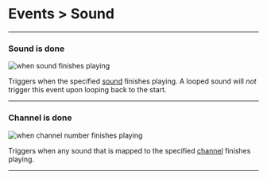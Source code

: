 # Events > Sound

***

### <a name="event-sound-finished"></a> Sound is done

![when sound finishes playing](http://static.stencyl.com/pedia2/block-images/events/sound/event-sound-finished.png)

Triggers when the specified [sound](http://www.stencyl.com/help/view/playing-sounds-and-music/) finishes playing. A looped sound will *not* trigger this event upon looping back to the start.

***

### <a name="event-channel-finished"></a> Channel is done

![when channel number finishes playing](http://static.stencyl.com/pedia2/block-images/events/sound/event-channel-finished.png)

Triggers when any sound that is mapped to the specified [channel](http://www.stencyl.com/help/view/playing-sounds-and-music/) finishes playing.

***
